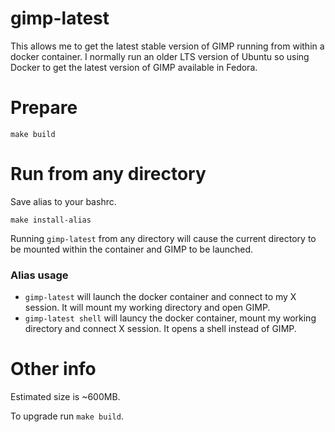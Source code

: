 # gimp-latest

This allows me to get the latest stable version of GIMP running from within a
docker container.  I normally run an older LTS version of Ubuntu so using Docker
to get the latest version of GIMP available in Fedora.

# Prepare

    make build

# Run from any directory

Save alias to your bashrc.

    make install-alias

Running `gimp-latest` from any directory will cause the current directory to be
mounted within the container and GIMP to be launched.

### Alias usage

- `gimp-latest` will launch the docker container and connect to my X session.
  It will mount my working directory and open GIMP.
- `gimp-latest shell` will launcy the docker container, mount my working
  directory and connect X session.  It opens a shell instead of GIMP.

# Other info

Estimated size is ~600MB.

To upgrade run `make build`.
